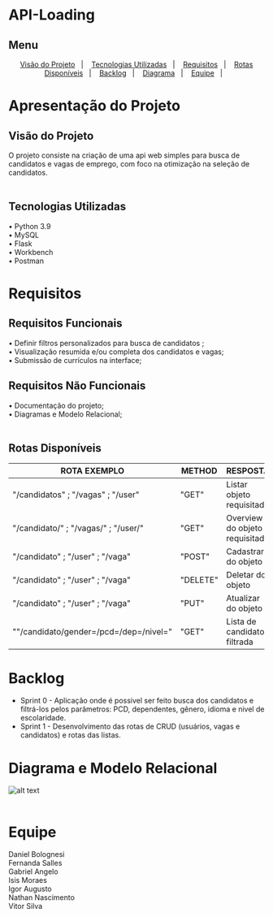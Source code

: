 # API-Loading

## Menu

<p align="center">
   <a href="#-visao">Visão do Projeto</a>&nbsp;&nbsp;&nbsp;|&nbsp;&nbsp;&nbsp;
  <a href="#-tecnologias">Tecnologias Utilizadas</a>&nbsp;&nbsp;&nbsp;|&nbsp;&nbsp;&nbsp;
  <a href="#-requisitos">Requisitos</a>&nbsp;&nbsp;&nbsp;|&nbsp;&nbsp;&nbsp;
  <a href="#-rotas">Rotas Disponíveis</a>&nbsp;&nbsp;&nbsp;|&nbsp;&nbsp;&nbsp;
  <a href="#-backlog">Backlog</a>&nbsp;&nbsp;&nbsp;|&nbsp;&nbsp;&nbsp;
  <a href="#-diagrama">Diagrama</a>&nbsp;&nbsp;&nbsp;|&nbsp;&nbsp;&nbsp;
  <a href="#-equipe">Equipe</a>&nbsp;&nbsp;&nbsp;|&nbsp;&nbsp;&nbsp;

</p>

# Apresentação do Projeto</br>

## Visão do Projeto</br> <a name="-visao"/></a>
O projeto consiste na criação de uma api web simples para busca de candidatos e vagas de emprego, com foco na otimização na seleção de candidatos.
</br></br>

## Tecnologias Utilizadas</br> <a name="-tecnologias"/></a>
•    Python 3.9</br>
•    MySQL</br>
•    Flask</br>
•    Workbench</br>
•    Postman</br>

# Requisitos</br> <a name="-requisitos"/></a>
## Requisitos Funcionais</br>
•    Definir filtros personalizados para busca de candidatos ;</br>
•    Visualização resumida e/ou completa dos candidatos e vagas;</br>
•    Submissão de currículos na interface;</br>

## Requisitos Não Funcionais</br>
•    Documentação do projeto;</br>
•    Diagramas e Modelo Relacional;</br></br>


## Rotas Disponíveis <a name="-rotas"/></a>

|  ROTA EXEMPLO | METHOD | RESPOSTA |
|--------|----------|----------|
| "/candidatos" ; "/vagas" ; "/user" | "GET" | Listar objeto requisitado  |
| "/candidato/<id>" ; "/vagas/<id>" ; "/user/<id>" | "GET" | Overview do objeto requisitado  |
| "/candidato" ; "/user" ; "/vaga" | "POST" | Cadastrar do objeto |
| "/candidato" ; "/user" ; "/vaga" | "DELETE" | Deletar do objeto |
| "/candidato" ; "/user" ; "/vaga" | "PUT" | Atualizar do objeto | 
|""/candidato/gender=<genero>/pcd=<pcd>/dep=<dependentes>/nivel=<nivelEscolaridade>" |"GET" | Lista de candidatos filtrada|


# Backlog</br> <a name="-backlog"/></a>
- Sprint 0 - Aplicação onde é possivel ser feito busca dos candidatos e filtrá-los pelos parâmetros: PCD, dependentes, gênero, idioma e nivel de escolaridade.</br>
- Sprint 1 - Desenvolvimento das rotas de CRUD (usuários, vagas e candidatos) e rotas das listas.</br>

# Diagrama e Modelo Relacional</br> <a name="-diagrama"/></a>
 ![alt text](https://github.com/Vitordan5/API-Loading/blob/main/gifs/ModeloBanco.JPG)
</br></br>

# Equipe</br> <a name="-equipe"/></a>
Daniel Bolognesi </br>
Fernanda Salles </br>
Gabriel Angelo </br>
Isis Moraes </br>
Igor Augusto </br>
Nathan Nascimento </br>
Vitor Silva </br>
